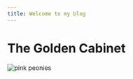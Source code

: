 ```yaml
---
title: Welcome to my blog
---
```


# The Golden Cabinet

![pink peonies](https://github.com/user-attachments/assets/bc9468d3-1ed4-4e0c-a606-228c6b480e85)


